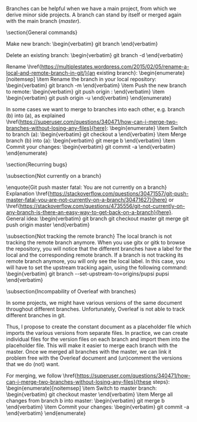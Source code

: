 Branches can be helpful when we have a main project, from which we derive minor side projects. A branch can stand by itself or merged again with the main branch ($master$).

\section{General commands}

Make new branch:
\begin{verbatim}
git branch <branch-name>
\end{verbatim}

Delete an existing branch:
\begin{verbatim}
git branch -d <branch-name>
\end{verbatim}

Rename \href{https://multiplestates.wordpress.com/2015/02/05/rename-a-local-and-remote-branch-in-git/}{an existing branch}:
\begin{enumerate}[noitemsep]
    \item Rename the branch in your local repository:
    \begin{verbatim}
git branch -m <old-name> <new-name>
    \end{verbatim}
    \item Push the new branch to remote:
    \begin{verbatim}
git push origin :<old-name> <new-name>
    \end{verbatim}
    \item 
    \begin{verbatim}
git push origin -u <new-name>
    \end{verbatim}
\end{enumerate}

In some cases we want to merge to branches into each other, e.g. branch (b) into (a), as explained \href{https://superuser.com/questions/340471/how-can-i-merge-two-branches-without-losing-any-files}{here}:
\begin{enumerate}
  \item Switch to branch (a):
  \begin{verbatim}
git checkout a
  \end{verbatim}
  \item Merge branch (b) into (a):
  \begin{verbatim}
git merge b
  \end{verbatim}
  \item Commit your changes:
  \begin{verbatim}
git commit -a
  \end{verbatim}
\end{enumerate}

\section{Recurring bugs}

\subsection{Not currently on a branch}

\enquote{Git push master fatal: You are not currently on a branch}
Explanation \href{https://stackoverflow.com/questions/30471557/git-push-master-fatal-you-are-not-currently-on-a-branch/30471627}{here} or \href{https://stackoverflow.com/questions/4735556/git-not-currently-on-any-branch-is-there-an-easy-way-to-get-back-on-a-branch}{here}.
General idea:
\begin{verbatim}
git branch <tmp-branch>
git checkout master
git merge <tmp-branch>
git push origin master
\end{verbatim}

\subsection{Not tracking the remote branch}
The local branch is not tracking the remote branch anymore. When you use gitx or gitk to browse the repository, you will notice that the different branches have a label for the local and the corresponding remote branch. If a branch is not tracking its remote branch anymore, you will only see the local label. In this case, you will have to set the upstream tracking again, using the following command:
\begin{verbatim}
git branch --set-upstream-to=origins/pupsi pupsi
\end{verbatim}

\subsection{Incompability of Overleaf with branches}

In some projects, we might have various versions of the same document throughout different branches. Unfortunately, Overleaf is not able to track different branches in git. 

Thus, I propose to create the constant document as a placeholder file which imports the various versions from separate files. In practice, we can create individual files for the version files on each branch and import them into the placeholder file. This will make it easier to merge each branch with the master. Once we merged all branches with the master, we can link it problem free with the Overleaf document and (un)comment the versions that we do (not) want.

For merging, we follow \href{https://superuser.com/questions/340471/how-can-i-merge-two-branches-without-losing-any-files}{these steps}:
\begin{enumerate}[noitemsep]
  \item Switch to master branch:
  \begin{verbatim}
git checkout master
  \end{verbatim}
  \item Merge all changes from branch b into master:
  \begin{verbatim}
git merge b
  \end{verbatim}
  \item Commit your changes:
  \begin{verbatim}
git commit -a 
  \end{verbatim}
\end{enumerate}